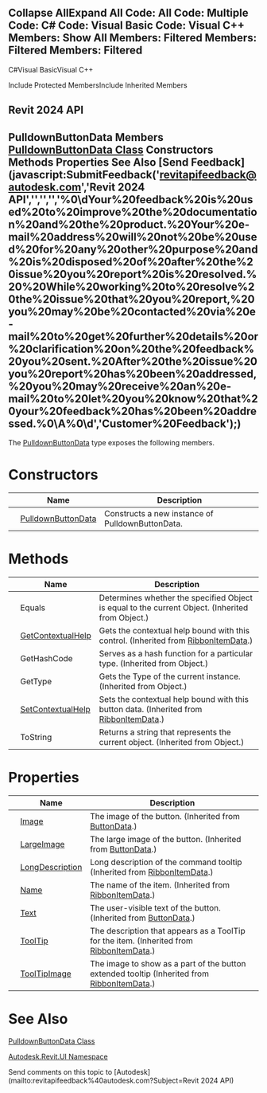 ﻿

Collapse AllExpand All Code: All Code: Multiple Code: C# Code: Visual Basic Code: Visual C++  Members: Show All Members: Filtered Members: Filtered Members: Filtered   
---  
  
C#Visual BasicVisual C++

Include Protected MembersInclude Inherited Members

Revit 2024 API  
---  
PulldownButtonData Members  
[PulldownButtonData Class](854f1965-add4-a49e-f8fa-a51ac1c57abb.md) Constructors Methods Properties See Also [Send Feedback](javascript:SubmitFeedback\('revitapifeedback@autodesk.com','Revit 2024 API','','','','%0\\dYour%20feedback%20is%20used%20to%20improve%20the%20documentation%20and%20the%20product.%20Your%20e-mail%20address%20will%20not%20be%20used%20for%20any%20other%20purpose%20and%20is%20disposed%20of%20after%20the%20issue%20you%20report%20is%20resolved.%20%20While%20working%20to%20resolve%20the%20issue%20that%20you%20report,%20you%20may%20be%20contacted%20via%20e-mail%20to%20get%20further%20details%20or%20clarification%20on%20the%20feedback%20you%20sent.%20After%20the%20issue%20you%20report%20has%20been%20addressed,%20you%20may%20receive%20an%20e-mail%20to%20let%20you%20know%20that%20your%20feedback%20has%20been%20addressed.%0\\A%0\\d','Customer%20Feedback'\);)  
---  
  
The [PulldownButtonData](854f1965-add4-a49e-f8fa-a51ac1c57abb.md) type exposes the following members.

# Constructors

|  | Name | Description |
| --- | --- | --- |
|  | [PulldownButtonData](a7c8e83c-d4d3-c22a-24b0-7d4b1a5b81ec.md) | Constructs a new instance of PulldownButtonData. |
  
# Methods

|  | Name | Description |
| --- | --- | --- |
|  | Equals | Determines whether the specified Object is equal to the current Object. (Inherited from Object.) |
|  | [GetContextualHelp](b1f605c9-fc69-f8ee-ef3f-cb0e55901a16.md) | Gets the contextual help bound with this control. (Inherited from [RibbonItemData](eb399d25-88cb-c3a1-c445-37077b3a5aa1.md).) |
|  | GetHashCode | Serves as a hash function for a particular type.  (Inherited from Object.) |
|  | GetType | Gets the Type of the current instance. (Inherited from Object.) |
|  | [SetContextualHelp](36d0b48a-8100-d656-7867-9d24318bd9c0.md) | Sets the contextual help bound with this button data. (Inherited from [RibbonItemData](eb399d25-88cb-c3a1-c445-37077b3a5aa1.md).) |
|  | ToString | Returns a string that represents the current object. (Inherited from Object.) |
  
# Properties

|  | Name | Description |
| --- | --- | --- |
|  | [Image](2192e909-e045-10f7-2213-86a09a6d3536.md) | The image of the button. (Inherited from [ButtonData](5583a34f-06a1-dbd2-001f-51f57e9800ed.md).) |
|  | [LargeImage](f63f7b0c-e200-e4ad-6d0d-4716d12ed243.md) | The large image of the button. (Inherited from [ButtonData](5583a34f-06a1-dbd2-001f-51f57e9800ed.md).) |
|  | [LongDescription](d46ff6f7-5937-2f82-87d4-dabb7cabfe0e.md) | Long description of the command tooltip  (Inherited from [RibbonItemData](eb399d25-88cb-c3a1-c445-37077b3a5aa1.md).) |
|  | [Name](162bf718-d706-d7f6-b16d-08f1fcd38849.md) | The name of the item. (Inherited from [RibbonItemData](eb399d25-88cb-c3a1-c445-37077b3a5aa1.md).) |
|  | [Text](292dafb4-e985-a867-6ae5-0473322925e9.md) | The user-visible text of the button. (Inherited from [ButtonData](5583a34f-06a1-dbd2-001f-51f57e9800ed.md).) |
|  | [ToolTip](9642a773-d812-3bb6-9a30-faae3af9468e.md) | The description that appears as a ToolTip for the item. (Inherited from [RibbonItemData](eb399d25-88cb-c3a1-c445-37077b3a5aa1.md).) |
|  | [ToolTipImage](ab1eb8b1-9b09-1afe-7473-9911af6fef1b.md) | The image to show as a part of the button extended tooltip  (Inherited from [RibbonItemData](eb399d25-88cb-c3a1-c445-37077b3a5aa1.md).) |
  
# See Also

[PulldownButtonData Class](854f1965-add4-a49e-f8fa-a51ac1c57abb.md)

[Autodesk.Revit.UI Namespace](e86fd90a-8957-02a6-da7f-ced248966e3e.md)

Send comments on this topic to [Autodesk](mailto:revitapifeedback%40autodesk.com?Subject=Revit 2024 API)